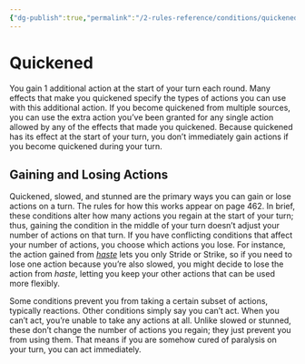 ```yaml
---
{"dg-publish":true,"permalink":"/2-rules-reference/conditions/quickened/"}
---
```


# Quickened

You gain 1 additional action at the start of your turn each round. Many effects that make you quickened specify the types of actions you can use with this additional action. If you become quickened from multiple sources, you can use the extra action you’ve been granted for any single action allowed by any of the effects that made you quickened. Because quickened has its effect at the start of your turn, you don’t immediately gain actions if you become quickened during your turn.

## Gaining and Losing Actions

Quickened, slowed, and stunned are the primary ways you can gain or lose actions on a turn. The rules for how this works appear on page 462. In brief, these conditions alter how many actions you regain at the start of your turn; thus, gaining the condition in the middle of your turn doesn’t adjust your number of actions on that turn. If you have conflicting conditions that affect your number of actions, you choose which actions you lose. For instance, the action gained from [_haste_](https://2e.aonprd.com/Spells.aspx?ID=147) lets you only Stride or Strike, so if you need to lose one action because you’re also slowed, you might decide to lose the action from _haste_, letting you keep your other actions that can be used more flexibly.  
  
Some conditions prevent you from taking a certain subset of actions, typically reactions. Other conditions simply say you can’t act. When you can’t act, you’re unable to take any actions at all. Unlike slowed or stunned, these don’t change the number of actions you regain; they just prevent you from using them. That means if you are somehow cured of paralysis on your turn, you can act immediately.